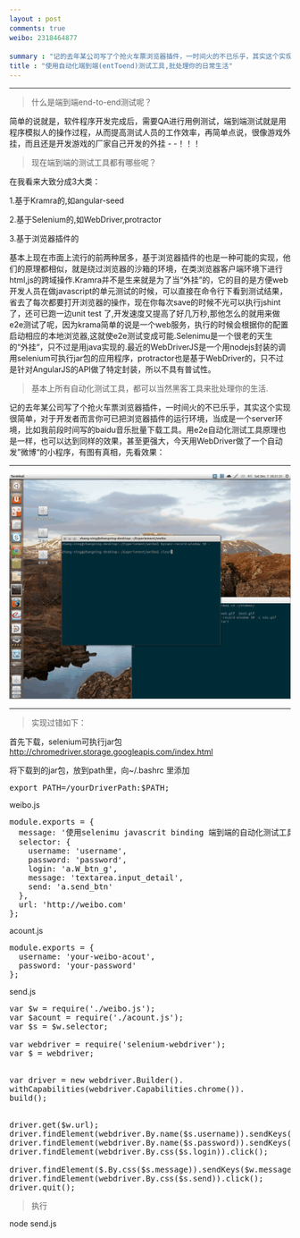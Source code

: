 ```yaml
---
layout : post
comments: true
weibo: 2318464877

summary : "记的去年某公司写了个抢火车票浏览器插件，一时间火的不已乐乎，其实这个实现很简单，对于开发者而言你可已把浏览器插件的运行环境，当成是一个server环境，比如我前段时间写的baidu音乐批量下载工具。用e2e自动化测试工具原理也是一样，也可以达到同样的效果，甚至更强大，今天用WebDriver做了一个自动发”微博“的小程序，有图有真相，先看效果："
title : "使用自动化端到端(entToend)测试工具,批处理你的日常生活"
---
```


***

>什么是端到端end-to-end测试呢？

简单的说就是，软件程序开发完成后，需要QA进行用例测试，端到端测试就是用程序模拟人的操作过程，从而提高测试人员的工作效率，再简单点说，很像游戏外挂，而且还是开发游戏的厂家自己开发的外挂 - -！！！

>现在端到端的测试工具都有哪些呢？

在我看来大致分成3大类：

1.基于Kramra的,如angular-seed

2.基于Selenium的,如WebDriver,protractor

3.基于浏览器插件的

基本上现在市面上流行的前两种居多，基于浏览器插件的也是一种可能的实现，他们的原理都相似，就是绕过浏览器的沙箱的环境，在类浏览器客户端环境下进行html,js的跨域操作.Kramra并不是生来就是为了当“外挂”的，它的目的是方便web开发人员在做javascript的单元测试的时候，可以直接在命令行下看到测试结果，省去了每次都要打开浏览器的操作，现在你每次save的时候不光可以执行jshint了，还可已跑一边unit
test
了,开发速度又提高了好几万秒,那他怎么的就用来做e2e测试了呢，因为krama简单的说是一个web服务，执行的时候会根据你的配置启动相应的本地浏览器,这就使e2e测试变成可能.Selenimu是一个很老的天生的“外挂“，只不过是用java实现的.最近的WebDriverJS是一个用nodejs封装的调用selenium可执行jar包的应用程序，protractor也是基于WebDriver的，只不过是针对AngularJS的API做了特定封装，所以不具有普试性。

>基本上所有自动化测试工具，都可以当然黑客工具来批处理你的生活.

记的去年某公司写了个抢火车票浏览器插件，一时间火的不已乐乎，其实这个实现很简单，对于开发者而言你可已把浏览器插件的运行环境，当成是一个server环境，比如我前段时间写的baidu音乐批量下载工具。用e2e自动化测试工具原理也是一样，也可以达到同样的效果，甚至更强大，今天用WebDriver做了一个自动发”微博“的小程序，有图有真相，先看效果：


***


!['asdf'](/post-images/e2e.gif)


***
>实现过错如下：

首先下载，selenium可执行jar包
http://chromedriver.storage.googleapis.com/index.html

将下载到的jar包，放到path里，向~/.bashrc 里添加

<pre>
export PATH=/yourDriverPath:$PATH;
</pre>


weibo.js

<pre>
module.exports = {
  message: '使用selenimu javascrit binding 端到端的自动化测试工具,完成诸如抢票插件，定时发微薄、自动填周报、自动录考勤神马的批处理行为，都很容易,让e2e测试工具，变成你的生活小助手.@TheFrontEnd,@iFrankWu.',
  selector: {
    username: 'username',
    password: 'password',
    login: 'a.W_btn_g',
    message: 'textarea.input_detail',
    send: 'a.send_btn'
  },
  url: 'http://weibo.com'
};
</pre>

acount.js

<pre>
module.exports = {
  username: 'your-weibo-acout',
  password: 'your-password'
};
</pre>


send.js
<pre>
var $w = require('./weibo.js');
var $acount = require('./acount.js');
var $s = $w.selector;

var webdriver = require('selenium-webdriver');
var $ = webdriver;


var driver = new webdriver.Builder().
withCapabilities(webdriver.Capabilities.chrome()).
build();


driver.get($w.url);
driver.findElement(webdriver.By.name($s.username)).sendKeys($acount.username);
driver.findElement(webdriver.By.name($s.password)).sendKeys($acount.password);
driver.findElement(webdriver.By.css($s.login)).click();

driver.findElement($.By.css($s.message)).sendKeys($w.message);
driver.findElement(webdriver.By.css($s.send)).click();
driver.quit();
</pre>


>执行

node send.js




